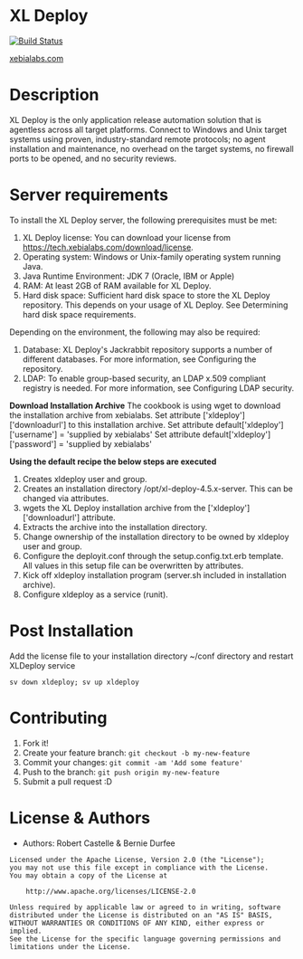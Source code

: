 
# XL Deploy
[![Build Status](https://travis-ci.org/electric-it/xldeploy.svg?branch=master)](https://travis-ci.org/electric-it/xldeploy)

[xebialabs.com](https://xebialabs.com)

# Description
XL Deploy is the only application release automation solution that is agentless across all target platforms. Connect to Windows and Unix target systems using proven, industry-standard remote protocols; no agent installation and maintenance, no overhead on the target systems, no firewall ports to be opened, and no security reviews.

# Server requirements
To install the XL Deploy server, the following prerequisites must be met:

1. XL Deploy license: You can download your license from https://tech.xebialabs.com/download/license.
2. Operating system: Windows or Unix-family operating system running Java.
3. Java Runtime Environment: JDK 7 (Oracle, IBM or Apple)
4. RAM: At least 2GB of RAM available for XL Deploy.
5. Hard disk space: Sufficient hard disk space to store the XL Deploy repository. This depends on your usage of XL Deploy. See Determining hard disk space requirements.

Depending on the environment, the following may also be required:

1. Database: XL Deploy's Jackrabbit repository supports a number of different databases. For more information, see Configuring the repository.
2. LDAP: To enable group-based security, an LDAP x.509 compliant registry is needed. For more information, see Configuring LDAP security.

**Download Installation Archive**
The cookbook is using wget to download the installation archive from xebialabs.
Set attribute ['xldeploy']['downloadurl'] to this installation archive.
Set attribute default['xldeploy']['username'] = 'supplied by xebialabs'
Set attribute default['xldeploy']['password'] = 'supplied by xebialabs'

**Using the default recipe the below steps are executed**
1. Creates xldeploy user and group.
2. Creates an installation directory /opt/xl-deploy-4.5.x-server. This can be changed via attributes.
3. wgets the XL Deploy installation archive from the ['xldeploy']['downloadurl'] attribute.
4. Extracts the archive into the installation directory.
5. Change ownership of the installation directory to be owned by xldeploy user and group.
6. Configure the deployit.conf through the setup.config.txt.erb template. All values in this setup file can be overwritten by attributes.
7. Kick off xldeploy installation program (server.sh included in installation archive).
8. Configure xldeploy as a service (runit).

# Post Installation
Add the license file to your installation directory ~/conf directory and restart XLDeploy service

```sv down xldeploy; sv up xldeploy```

# Contributing

1. Fork it!
2. Create your feature branch: `git checkout -b my-new-feature`
3. Commit your changes: `git commit -am 'Add some feature'`
4. Push to the branch: `git push origin my-new-feature`
5. Submit a pull request :D

# License & Authors
- Authors: Robert Castelle & Bernie Durfee

```
Licensed under the Apache License, Version 2.0 (the "License");
you may not use this file except in compliance with the License.
You may obtain a copy of the License at

    http://www.apache.org/licenses/LICENSE-2.0

Unless required by applicable law or agreed to in writing, software
distributed under the License is distributed on an "AS IS" BASIS,
WITHOUT WARRANTIES OR CONDITIONS OF ANY KIND, either express or implied.
See the License for the specific language governing permissions and
limitations under the License.

```
